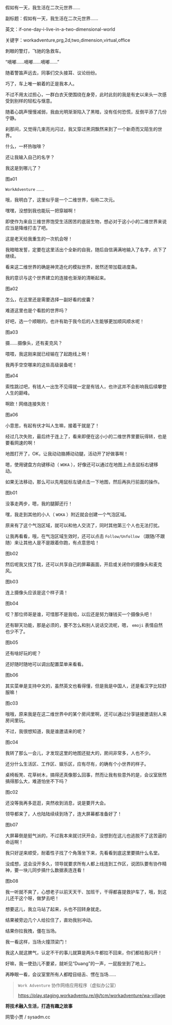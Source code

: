 假如有一天，我生活在二次元世界……

副标题：假如有一天，我生活在二次元世界……

英文：if-one-day-i-live-in-a-two-dimensional-world

关键字：workadventure,prg,2d,two,dimension,virtual,office



刺眼的警灯，飞驰的急救车。

“嘀嘟……嘀嘟……嘀嘟……”

随着警笛声远去，同事们交头接耳、议论纷纷。



巧了，车上唯一躺着的正是我本人。

不过不用太过担心，一群白衣天使围绕在身旁，此时此刻的我是有史以来头一次感受到别样的轻松与惬意。

随着心跳声慢慢减弱，我由光明渐渐陷入了黑暗，没有任何恐慌，反倒平添了几份宁静。

刹那间，又觉得几束亮光闪过，我又穿过黑洞飘然来到了一个新奇而又陌生的世界。



什么，一杯热咖啡？

还让我输入自己的名字？

我这是到哪儿了？

图a01



`WorkAdventure` ……

哦，我明白了，这里似乎是一个二维世界，俗称二次元。

嘿嘿，没想到我也能玩一把穿越啊！

即使作为来自三维世界饱受生活困苦的底层生物，想必对于这小小的二维世界来说应当是降维打击了吧。

这是老天给我重生的一次机会呀！

我暗暗发誓，定要在这里活出个全新的自我，随后自信满满地输入了名字，点下了继续。



看来这二维世界的确是神灵造化的模拟世界，居然还带加载进度条。

我的意识与这个世界建立的连接也渐渐的清晰起来。

图a02



怎么，在这里还是需要选择一副好看的皮囊？

难道这里也是个看脸的世界吗？

好吧，选一个顺眼的，也许有助于我今后的人生能够更加顺风顺水呢！

图a03



摄……摄像头，还有麦克风？

喂喂，我这刚来就已经输在了起跑线上啊！

我两手空空哪来的这些高级装备呢！

图a04



索性跳过吧，有钱人一出生不见得就一定是有钱人，也许这并不会影响我后续攀登人生的巅峰。

啊欧！网络连接失败！

图a06



小意思，有起有伏才叫人生嘛，接着干就是了！

经过几次失败，最后终于连上了，看来即便在这小小的二维世界里要玩得转，也是要看网速的啊！



地图打开了，OK，让我动动胳膊动动腿，活动开了好做事啊！

嗯，使用键盘方向键移动（ `WOKA` ），好像还可以通过在地图上点击鼠标右键移动。

如果无法移动，那么可以先用鼠标左键点击一下地图，然后再执行前面的操作。

图b01



没事走两步，嗯，我的腿脚还行！

嘿，我走到其他的小人（ `WOKA` ）附近就会创建一个气泡区域。

原来有了这个气泡区域，就可以和他人交流了，同时其他第三个人也无法打扰。

让我再看看，哦，在气泡区域生效时，还可以点击 `Follow/Unfollow` （跟随/不跟随）来让其他人是不是跟着你跑，有点意思哈！

图b02



然后呢我又找了找，还可以共享自己的屏幕画面，开启或关闭你的摄像头和麦克风。

图b03



连上摄像头应该是这个样子滴！

图b04



哎？那位师哥是谁，可惜那不是我哈，以后还是努力赚钱买一个摄像头吧！

还有聊天功能，那是必须的，要不怎么和别人说话交流呢，嗯， `emoji` 表情自然也少不了。

图b05



还有啥好玩的呢？

还好随时随地可以调出配置菜单来看看。

图b06



其实菜单是支持中文的，虽然英文也看得懂，但是我是中国人，还是看汉字比较舒服嘛！

图c03



哦哦，原来我是在这二维世界中的某个房间里啊，还可以通过分享链接邀请别人来房间里玩。

不过，我很想知道，我是谁邀请来的呢？

图c04



我转了那么一会儿，才发现这里的地图还挺大的，房间非常多，人也不少。

还分什么生活区、工作区、娱乐区，应有尽有，的确有个小世界的样子。

桌椅板凳、花草树木，搞得还真像那么回事，然而让我有些意外的是，会议室居然搞得那么大，难道怕坐不下吗？

图c02



还没等我再多逛逛，突然收到消息，说是要开大会。

领导都来了，人也陆陆续续到场了，连大屏幕都准备好了！

图b07



大屏幕倒是挺气派的，不过我本来就讨厌开会，没想到在这儿也逃脱不了这苦逼的命运啊！

我只好逆来顺受，耐着性子找了个角落坐下来，先看看到底这里要搞什么名堂。

没成想，这会没开多久，领导就要求所有人都上线连到工作区，说团队要有协作精神，要一块儿同步搞什么数据表连连看！

图b08



我一听就不爽了，心想老子以前天天干、加班干，干得都喜提救护车了，哦，到这儿还干这个呀，做梦去吧！

想要这儿，我立马站了起来，头也不回转身就走。

结果被旁边几个人给拉住了，直劝我别冲动。

结果你拉我拽，僵在当场。

我一看这样，当场火撞顶梁门！

我这人就这脾气，认定不干的事儿就算是两头牛都拉不回来，你们都给我闪开！

好嘛，我一使劲儿不要紧，就听见“Duang”的一声，一屁股坐到了地上。

再睁眼一看，会议室里所有人都瞠目结舌、愣在当场……



> `Work Adventure` 协作网络应用程序（虚拟办公室）
>
> https://play.staging.workadventu.re/@/tcm/workadventure/wa-village





**将技术融入生活，打造有趣之故事**

网管小贾 / sysadm.cc